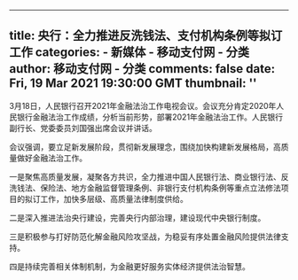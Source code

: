
---
title: 央行：全力推进反洗钱法、支付机构条例等拟订工作
categories: 
    - 新媒体
    - 移动支付网 - 分类
author: 移动支付网 - 分类
comments: false
date: Fri, 19 Mar 2021 19:30:00 GMT
thumbnail: ''
---

<div>   
<p>3月18日，人民银行召开2021年金融法治工作电视会议。会议充分肯定2020年人民银行金融法治工作成绩，分析当前形势，部署2021年金融法治工作。人民银行副行长、党委委员刘国强出席会议并讲话。 </p>

<p>会议强调，要立足新发展阶段，贯彻新发展理念，围绕加快构建新发展格局，高质量做好金融法治工作。</p>

<p>一是聚焦高质量发展，凝聚各方共识，全力推进中国人民银行法、商业银行法、反洗钱法、保险法、地方金融监督管理条例、非银行支付机构条例等重点立法修法项目的拟订工作，加快多层级、高质量法律制度供给。</p>

<p>二是深入推进法治央行建设，完善央行内部治理，建设现代中央银行制度。</p>

<p>三是积极参与打好防范化解金融风险攻坚战，为稳妥有序处置金融风险提供法律支持。</p>

<p>四是持续完善相关体制机制，为金融更好服务实体经济提供法治智慧。</p>
   
</div>
            